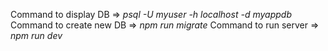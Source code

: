 Command to display DB => *psql -U myuser -h localhost -d myappdb*
Command to create new DB => *npm run migrate*
Command to run server => *npm run dev*